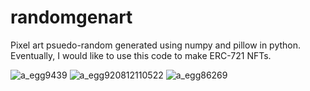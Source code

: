 # randomgenart
Pixel art psuedo-random generated using numpy and pillow in python. Eventually, I would like to use this code to make ERC-721 NFTs.


![a_egg9439](https://user-images.githubusercontent.com/77079130/158903725-8a6fa40c-0872-47fe-8e6d-3c61efa6359f.png)
![a_egg920812110522](https://user-images.githubusercontent.com/77079130/158903837-08bc3d1c-aad6-44f5-97f6-96931bdc856c.png)
![a_egg86269](https://user-images.githubusercontent.com/77079130/158903904-bec6b3b1-0822-41d1-9914-5960a1b26285.png)
